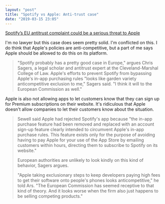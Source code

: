 ```yaml
---
layout: "post"
title: "Spotify vs Apple: Anti-trust case"
date: "2019-03-15 23:05"
---
```


[Spotify’s EU antitrust complaint could be a serious threat to Apple](https://arstechnica.com/tech-policy/2019/03/apples-in-app-purchase-rules-could-violate-european-competition-law/)

I'm no lawyer but this case does seem pretty solid. I'm conflicted on this. I do think that Apple's policies are anti-competitive, but a part of me says Apple should be allowed to do this on its platform.

>"Spotify probably has a pretty good case in Europe," argues Chris Sagers, a legal scholar and antitrust expert at the Cleveland-Marshal College of Law. Apple's efforts to prevent Spotify from bypassing Apple's in-app purchasing rules "looks like garden variety anticompetitive exclusion to me," Sagers said. "I think it will to the European Commission as well."

Apple is also not allowing apps to let customers know that they can sign up for Premium subscriptions on their website. It's ridiculous that Apple doesn't allow companies to let their customers know about the situation.


>Sewell said Apple had rejected Spotify's app because "the in-app purchase feature had been removed and replaced with an account sign-up feature clearly intended to circumvent Apple's in-app purchase rules. This feature exists only for the purpose of avoiding having to pay Apple for your use of the App Store by emailing customers within hours, directing them to subscribe to Spotify on its website."
>
>European authorities are unlikely to look kindly on this kind of behavior, Sagers argues.
>
>"Apple taking exclusionary steps to keep developers paying high fees to get their software onto people's phones looks anticompetitive," he told Ars. "The European Commission has seemed receptive to that kind of theory. And it looks worse when the firm also just happens to be selling competing products."
